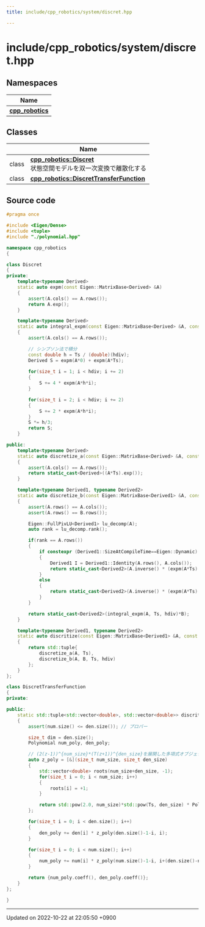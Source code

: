 ```yaml
---
title: include/cpp_robotics/system/discret.hpp

---
```


# include/cpp_robotics/system/discret.hpp



## Namespaces

| Name           |
| -------------- |
| **[cpp_robotics](/cpp_robotics/doxybook/Namespaces/namespacecpp__robotics/)**  |

## Classes

|                | Name           |
| -------------- | -------------- |
| class | **[cpp_robotics::Discret](/cpp_robotics/doxybook/Classes/classcpp__robotics_1_1Discret/)** <br>状態空間モデルを双一次変換で離散化する  |
| class | **[cpp_robotics::DiscretTransferFunction](/cpp_robotics/doxybook/Classes/classcpp__robotics_1_1DiscretTransferFunction/)**  |




## Source code

```cpp
#pragma once

#include <Eigen/Dense>
#include <tuple>
#include "./polynomial.hpp"

namespace cpp_robotics
{

class Discret
{
private:
    template<typename Derived>
    static auto expm(const Eigen::MatrixBase<Derived> &A)
    {
        assert(A.cols() == A.rows());
        return A.exp();
    }

    template<typename Derived>
    static auto integral_expm(const Eigen::MatrixBase<Derived> &A, const double &Ts, size_t hdiv = 1000)
    {
        assert(A.cols() == A.rows());

        // シンプソン法で積分
        const double h = Ts / (double)(hdiv);
        Derived S = expm(A*0) + expm(A*Ts);
        
        for(size_t i = 1; i < hdiv; i += 2)
        {
            S += 4 * expm(A*h*i);
        }

        for(size_t i = 2; i < hdiv; i += 2)
        {
            S += 2 * expm(A*h*i);
        }
        S *= h/3;
        return S;
    }

public:
    template<typename Derived>
    static auto discretize_a(const Eigen::MatrixBase<Derived> &A, const double Ts)
    {
        assert(A.cols() == A.rows());
        return static_cast<Derived>((A*Ts).exp());
    }

    template<typename Derived1, typename Derived2>
    static auto discretize_b(const Eigen::MatrixBase<Derived1> &A, const Eigen::MatrixBase<Derived2> &B, const double &Ts, size_t hdiv = 1000)
    {
        assert(A.rows() == A.cols());
        assert(A.rows() == B.rows());

        Eigen::FullPivLU<Derived1> lu_decomp(A);
        auto rank = lu_decomp.rank();

        if(rank == A.rows())
        {
            if constexpr (Derived1::SizeAtCompileTime==Eigen::Dynamic)
            {
                Derived1 I = Derived1::Identity(A.rows(), A.cols());
                return static_cast<Derived2>(A.inverse() * (expm(A*Ts) - I) * B);
            }
            else
            {
                return static_cast<Derived2>(A.inverse() * (expm(A*Ts) - Derived1::Identity()) * B);
            }
        }

        return static_cast<Derived2>(integral_expm(A, Ts, hdiv)*B);
    }

    template<typename Derived1, typename Derived2>
    static auto discritize(const Eigen::MatrixBase<Derived1> &A, const Eigen::MatrixBase<Derived2> &B, const double &Ts, size_t hdiv = 1000)
    {
        return std::tuple{
            discretize_a(A, Ts),
            discretize_b(A, B, Ts, hdiv)
        };
    }
};

class DiscretTransferFunction
{
private:

public:
    static std::tuple<std::vector<double>, std::vector<double>> discritize(const std::vector<double> &num, const std::vector<double> &den, const double Ts)
    {
        assert(num.size() <= den.size()); // プロパー

        size_t dim = den.size();
        Polynomial num_poly, den_poly;

        // (2(z-1))^{num_size}*(T(z+1))^{den_size}を展開した多項式オブジェクトを返す
        auto z_poly = [&](size_t num_size, size_t den_size)
        {
            std::vector<double> roots(num_size+den_size, -1);
            for(size_t i = 0; i < num_size; i++)
            {
                roots[i] = +1;
            }

            return std::pow(2.0, num_size)*std::pow(Ts, den_size) * Polynomial::expand(roots);
        };

        for(size_t i = 0; i < den.size(); i++)
        {
            den_poly += den[i] * z_poly(den.size()-1-i, i);
        }

        for(size_t i = 0; i < num.size(); i++)
        {
            num_poly += num[i] * z_poly(num.size()-1-i, i+(den.size()-num.size()));
        }

        return {num_poly.coeff(), den_poly.coeff()};
    }
};

}
```


-------------------------------

Updated on 2022-10-22 at 22:05:50 +0900
